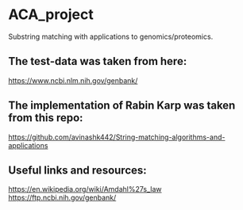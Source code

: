 # ACA_project
Substring matching with applications to genomics/proteomics.


## The test-data was taken from here:
<a href="https://www.ncbi.nlm.nih.gov/genbank/">https://www.ncbi.nlm.nih.gov/genbank/</a>

## The implementation of Rabin Karp was taken from this repo:

<a href="https://github.com/avinashk442/String-matching-algorithms-and-applications">https://github.com/avinashk442/String-matching-algorithms-and-applications</a>

## Useful links and resources:
https://en.wikipedia.org/wiki/Amdahl%27s_law
https://ftp.ncbi.nih.gov/genbank/



